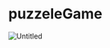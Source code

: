 # puzzeleGame
![Untitled](https://user-images.githubusercontent.com/100312928/164386860-272057d1-22e3-4f75-bea0-0329e741ad49.png)

